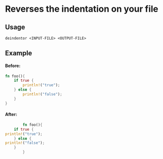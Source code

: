 # Reverses the indentation on your file

## Usage
 ```deindentor <INPUT-FILE> <OUTPUT-FILE>```

## Example
#### Before:
```rust
fn foo(){
    if true {
        println!("true");
    } else {
        println!("false");
    }
}
```
#### After:
```rust
        fn foo(){
    if true {
println!("true");
    } else {
println!("false");
    }
        }
```


